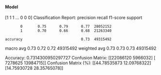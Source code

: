 #### Model
[1 1 1 ... 0 0 0]
Classification Report:
              precision    recall  f1-score   support

           0       0.75      0.79      0.77  28052152
           1       0.70      0.66      0.68  21263340

    accuracy                           0.73  49315492
   macro avg       0.73      0.72      0.72  49315492
weighted avg       0.73      0.73      0.73  49315492

Accuracy: 0.7314300950297727
Confusion Matrix:
[[22086120  5966032]
 [ 7278625 13984715]]
Confusion Matrix (%):
[[44.78535873 12.09768322]
 [14.75930728 28.35765078]]
